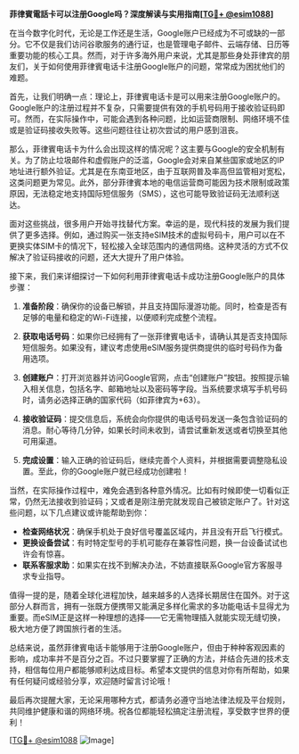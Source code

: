 **菲律賓電話卡可以注册Google吗？深度解读与实用指南[[TG💪+ @esim1088](https://t.me/s/esim1088)]**

在当今数字化时代，无论是工作还是生活，Google账户已经成为不可或缺的一部分。它不仅是我们访问谷歌服务的通行证，也是管理电子邮件、云端存储、日历等重要功能的核心工具。然而，对于许多海外用户来说，尤其是那些身处菲律宾的朋友们，关于如何使用菲律賓电话卡注册Google账户的问题，常常成为困扰他们的难题。

首先，让我们明确一点：理论上，菲律賓电话卡是可以用来注册Google账户的。Google账户的注册过程并不复杂，只需要提供有效的手机号码用于接收验证码即可。然而，在实际操作中，可能会遇到各种问题，比如运营商限制、网络环境不佳或是验证码接收失败等。这些问题往往让初次尝试的用户感到沮丧。

那么，菲律賓电话卡为什么会出现这样的情况呢？这主要与Google的安全机制有关。为了防止垃圾邮件和虚假账户的泛滥，Google会对来自某些国家或地区的IP地址进行额外验证。尤其是在东南亚地区，由于互联网普及率高但监管相对宽松，这类问题更为常见。此外，部分菲律賓本地的电信运营商可能因为技术限制或政策原因，无法稳定地支持国际短信服务（SMS），这也可能导致验证码无法顺利送达。

面对这些挑战，很多用户开始寻找替代方案。幸运的是，现代科技的发展为我们提供了更多选择。例如，通过购买一张支持eSIM技术的虚拟号码卡，用户可以在不更换实体SIM卡的情况下，轻松接入全球范围内的通信网络。这种灵活的方式不仅解决了验证码接收的问题，还大大提升了用户体验。

接下来，我们来详细探讨一下如何利用菲律賓电话卡成功注册Google账户的具体步骤：

1. **准备阶段**：确保你的设备已解锁，并且支持国际漫游功能。同时，检查是否有足够的电量和稳定的Wi-Fi连接，以便顺利完成整个流程。
   
2. **获取电话号码**：如果你已经拥有了一张菲律賓电话卡，请确认其是否支持国际短信服务。如果没有，建议考虑使用eSIM服务提供商提供的临时号码作为备用选项。

3. **创建账户**：打开浏览器并访问Google官网，点击“创建账户”按钮。按照提示输入相关信息，包括名字、邮箱地址以及密码等字段。当系统要求填写手机号码时，请务必选择正确的国家代码（如菲律宾为+63）。

4. **接收验证码**：提交信息后，系统会向你提供的电话号码发送一条包含验证码的消息。耐心等待几分钟，如果长时间未收到，请尝试重新发送或者切换至其他可用渠道。

5. **完成设置**：输入正确的验证码后，继续完善个人资料，并根据需要调整隐私设置。至此，你的Google账户就已经成功创建啦！

当然，在实际操作过程中，难免会遇到各种意外情况。比如有时候即使一切看似正常，仍然无法接收到验证码；又或者是刚注册完就发现自己被锁定账户了。针对这些问题，以下几点建议或许能帮助到你：

- **检查网络状况**：确保手机处于良好信号覆盖区域内，并且没有开启飞行模式。
- **更换设备尝试**：有时特定型号的手机可能存在兼容性问题，换一台设备试试也许会有惊喜。
- **联系客服求助**：如果实在找不到解决办法，不妨直接联系Google官方客服寻求专业指导。

值得一提的是，随着全球化进程加快，越来越多的人选择长期居住在国外。对于这部分人群而言，拥有一张既方便携带又能满足多样化需求的多功能电话卡显得尤为重要。而eSIM正是这样一种理想的选择——它无需物理插入就能实现无缝切换，极大地方便了跨国旅行者的生活。

总结来说，虽然菲律賓电话卡能够用于注册Google账户，但由于种种客观因素的影响，成功率并不是百分之百。不过只要掌握了正确的方法，并结合先进的技术支持，相信每位用户都能够顺利达成目标。希望本文提供的信息对你有所帮助，如果有任何疑问或经验分享，欢迎随时留言讨论哦！

最后再次提醒大家，无论采用哪种方式，都请务必遵守当地法律法规及平台规则，共同维护健康和谐的网络环境。祝各位都能轻松搞定注册流程，享受数字世界的便利！

[[TG💪+ @esim1088](https://t.me/s/esim1088) ![Image](https://i.postimg.cc/4NQfJmqS/Snipaste-2025-05-13-00-14-12.png)]